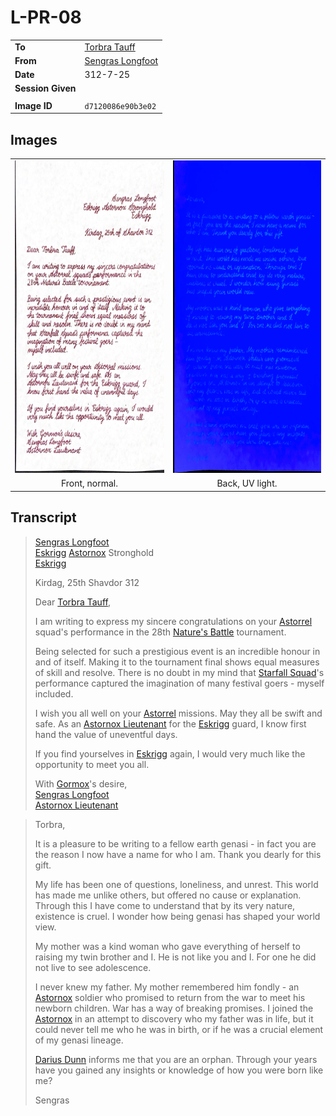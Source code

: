# L-PR-08

|||
| --- | --- |
| **To** | [Torbra Tauff](../characters/torbra-tauff.md) | letter.1
| **From** | [Sengras Longfoot](../characters/sengras-longfoot.md) |
| **Date** | 312-7-25 |
| **Session Given** | |
|||
| **Image ID** | `d7120086e90b3e02` |

## Images

|||
|:---:|:---:|
| <img src="https://raw.githubusercontent.com/jesskelsall/astarus-images/main/letters/d7120086e90b3e02-1.jpg" height="500" /> | <img src="https://raw.githubusercontent.com/jesskelsall/astarus-images/main/letters/d7120086e90b3e02-2.jpg" height="500" /> |
| Front, normal. | Back, UV light. |

## Transcript

> [Sengras Longfoot](../characters/sengras-longfoot.md)  
> [Eskrigg](../places/cities/eskrigg.md) [Astornox](../organisations/government/astornox/astornox.md) Stronghold  
> [Eskrigg](../places/cities/eskrigg.md)
>
> Kirdag, 25th Shavdor 312
>
> Dear [Torbra Tauff](../characters/torbra-tauff.md),
>
> I am writing to express my sincere congratulations on your [Astorrel](../organisations/government/astorrel/astorrel.md) squad's performance in the 28th [Nature's Battle](../mechanics/roleplay/natures-battle.md) tournament.
>
> Being selected for such a prestigious event is an incredible honour in and of itself. Making it to the tournament final shows equal measures of skill and resolve. There is no doubt in my mind that [Starfall Squad](../organisations/government/astorrel/squads/starfall-squad.md)'s performance captured the imagination of many festival goers - myself included.
>
> I wish you all well on your [Astorrel](../organisations/government/astorrel/astorrel.md) missions. May they all be swift and safe. As an [Astornox Lieutenant](../organisations/government/astornox/ranks/astornox-lieutenant.md) for the [Eskrigg](../places/cities/eskrigg.md) guard, I know first hand the value of uneventful days.
>
> If you find yourselves in [Eskrigg](../places/cities/eskrigg.md) again, I would very much like the opportunity to meet you all.
>
> With [Gormox](../gods/deities/gormox.md)'s desire,  
> [Sengras Longfoot](../characters/sengras-longfoot.md)  
> [Astornox Lieutenant](../organisations/government/astornox/ranks/astornox-lieutenant.md)

> Torbra,
>
> It is a pleasure to be writing to a fellow earth genasi - in fact you are the reason I now have a name for who I am. Thank you dearly for this gift.
>
> My life has been one of questions, loneliness, and unrest. This world has made me unlike others, but offered no cause or explanation. Through this I have come to understand that by its very nature, existence is cruel. I wonder how being genasi has shaped your world view.
>
> My mother was a kind woman who gave everything of herself to raising my twin brother and I. He is not like you and I. For one he did not live to see adolescence.
>
> I never knew my father. My mother remembered him fondly - an [Astornox](../organisations/government/astornox/astornox.md) soldier who promised to return from the war to meet his newborn children. War has a way of breaking promises. I joined the [Astornox](../organisations/government/astornox/astornox.md) in an attempt to discovery who my father was in life, but it could never tell me who he was in birth, or if he was a crucial element of my genasi lineage.
>
> [Darius Dunn](../characters/darius-dunn.md) informs me that you are an orphan. Through your years have you gained any insights or knowledge of how you were born like me?
>
> Sengras
